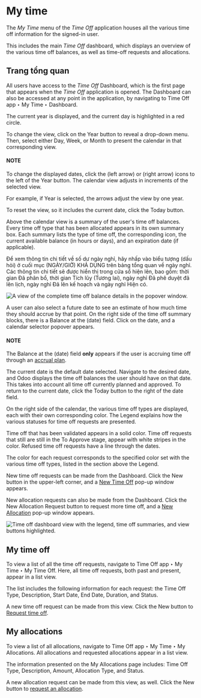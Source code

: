 # My time

The *My Time* menu of the *Time Off* application houses all the various time off information for
the signed-in user.

This includes the main *Time Off* dashboard, which displays an overview of the various time off
balances, as well as time-off requests and allocations.

<a id="time-off-dashboard"></a>

## Trang tổng quan

All users have access to the *Time Off* Dashboard, which is the first page that appears
when the *Time Off* application is opened. The Dashboard can also be accessed at any
point in the application, by navigating to Time Off app ‣ My Time ‣ Dashboard.

The current year is displayed, and the current day is highlighted in a red circle.

To change the view, click on the Year button to reveal a drop-down menu. Then, select
either Day, Week, or Month to present the calendar in that
corresponding view.

#### NOTE
To change the displayed dates, click the <i class="fa fa-arrow-left"></i> (left arrow) or
<i class="fa fa-arrow-right"></i> (right arrow) icons to the left of the Year
button. The calendar view adjusts in increments of the selected view.

For example, if Year is selected, the arrows adjust the view by one year.

To reset the view, so it includes the current date, click the Today button.

Above the calendar view is a summary of the user's time off balances. Every time off type that has
been allocated appears in its own summary box. Each summary lists the type of time off, the
corresponding icon, the current available balance (in hours or days), and an expiration date (if
applicable).

Để xem thông tin chi tiết về số dư ngày nghỉ, hãy nhấp vào biểu tượng <i class="fa fa-question-circle-o"></i> (dấu hỏi) ở cuối mục (NGÀY/GIỜ) KHẢ DỤNG trên bảng tổng quan về ngày nghỉ. Các thông tin chi tiết sẽ được hiển thị trong cửa sổ hiện lên, bao gồm: thời gian Đã phân bổ, thời gian Tích lũy (Tương lai), ngày nghỉ Đã phê duyệt đã lên lịch, ngày nghỉ Đã lên kế hoạch và ngày nghỉ Hiện có.

![A view of the complete time off balance details in the popover window.](applications/hr/time_off/my_time/balance-details.png)

A user can also select a future date to see an estimate of how much time they should accrue by that
point. On the right side of the time off summary blocks, there is a Balance at the
(date) field. Click on the date, and a calendar selector popover appears.

#### NOTE
The Balance at the (date) field **only** appears if the user is accruing time off
through an [accrual plan](../time_off.md#time-off-accrual-plans).

The current date is the default date selected. Navigate to the desired date, and Odoo displays the
time off balances the user should have on that date. This takes into account all time off currently
planned and approved. To return to the current date, click the Today button to the right
of the date field.

On the right side of the calendar, the various time off types are displayed, each with their own
corresponding color. The Legend explains how the various statuses for time off requests
are presented.

Time off that has been validated appears in a solid color. Time off requests that still are still in
the To Approve stage, appear with white stripes in the color. Refused time
off requests have a line through the dates.

The color for each request corresponds to the specified color set with the various time off types,
listed in the section above the Legend.

New time off requests can be made from the Dashboard. Click the New button
in the upper-left corner, and a [New Time Off](request_time_off.md) pop-up window appears.

New allocation requests can also be made from the Dashboard. Click the New
Allocation Request button to request more time off, and a [New Allocation](allocations.md#time-off-request-allocation) pop-up window appears.

![Time off dashboard view with the legend, time off summaries, and view buttons highlighted.](applications/hr/time_off/my_time/dashboard.png)

<a id="time-off-my-time-off"></a>

## My time off

To view a list of all the time off requests, navigate to Time Off app ‣ My Time
‣ My Time Off. Here, all time off requests, both past and present, appear in a list view.

The list includes the following information for each request: the Time Off Type,
Description, Start Date, End Date, Duration, and
Status.

A new time off request can be made from this view. Click the New button to
[Request time off](request_time_off.md).

<a id="time-off-my-allocations"></a>

## My allocations

To view a list of all allocations, navigate to Time Off app ‣ My Time ‣ My
Allocations. All allocations and requested allocations appear in a list view.

The information presented on the My Allocations page includes: Time Off
Type, Description, Amount, Allocation Type, and
Status.

A new allocation request can be made from this view, as well. Click the New button to
[request an allocation](allocations.md#time-off-request-allocation).
